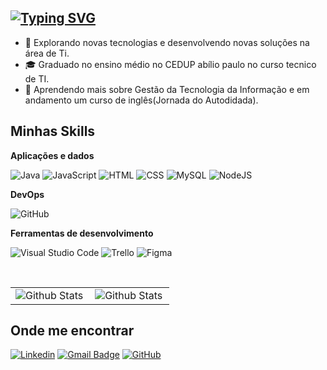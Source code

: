 

## [![Typing SVG](https://readme-typing-svg.herokuapp.com/?color=2dde98&size=35&center=true&vCenter=true&width=1000&lines=HELLO,+MY+NAME+is+Gustavo+Scarabellot+dos+Santos;I'm+18+years+old;I+am+from+Criciúma,+SC;I+am+graduate+in+IT+Technician+at+CEDUP;Be+Welcome!+:%29)](https://git.io/typing-svg)



- 🤔 Explorando novas tecnologias e desenvolvendo novas soluções na área de Ti.
- 🎓 Graduado no ensino médio no CEDUP abílio paulo no curso tecnico de TI.
- 🌱 Aprendendo mais sobre Gestão da Tecnologia da Informação e em andamento um curso de inglês(Jornada do Autodidada).
<!-- - 💼 Trabalhando como {stack em que você trabalhar} na {empresa}. -->


## Minhas Skills

**Aplicações e dados**

![Java](https://img.shields.io/badge/Java-ED8B00?style=flat&logo=java&logoColor=white)
![JavaScript](https://img.shields.io/badge/JavaScript-F7DF1E?style=flat&logo=javascript&logoColor=black)
![HTML](https://img.shields.io/badge/HTML-E34F26?style=&logo=html5&logoColor=white)
![CSS](https://img.shields.io/badge/CSS-1572B6?style=flat&logo=css3&logoColor=white)
![MySQL](https://img.shields.io/badge/-MySQL-333333?style=flat&logo=mysql)
![NodeJS](https://img.shields.io/badge/Node.js-43853D?style=flat&logo=node.js&logoColor=white)


**DevOps**

![GitHub](https://img.shields.io/badge/GitHub-100000?style=flat&logo=github&logoColor=white)


**Ferramentas de desenvolvimento**

![Visual Studio Code](https://img.shields.io/badge/Visual%20Studio%20Code-0078d7.svg?style=flat&logo=visual-studio-code&logoColor=white)
![Trello](https://img.shields.io/badge/Trello-%23026AA7.svg?style=flat&logo=Trello&logoColor=white)
![Figma](https://img.shields.io/badge/Figma-%23F24E1E.svg?style=flat&logo=Figma&logoColor=white)

<br/>

<table align="center">
  <tr>
    <td>
      <img
        align="left"
        src="https://github-readme-stats.vercel.app/api?username=GustavoScarabellotS&show_icons=true&theme=algolia"
        alt="Github Stats"
      />
    </td>
    <td>
      <img
        align="left"
        src="https://github-readme-stats.vercel.app/api/top-langs/?username=GustavoScarabellotS&theme=algolia&hide_border=false&include_all_commits=true&count_private=true&layout=compact"
        alt="Github Stats"
      />
    </td>
  </tr>
</table>

## Onde me encontrar

[![Linkedin](https://img.shields.io/badge/-GustavoScarabelotdosSantos-blue?style=flat-square&logo=Linkedin&logoColor=white&link=https://www.linkedin.com/in/gustavo-scarabellot-dos-santos-750574289/)](https://www.linkedin.com/in/gustavo-scarabellot-dos-santos-750574289/)
[![Gmail Badge](https://img.shields.io/badge/-gustavoscarabelotdev@gmail.com-006bed?style=flat-square&logo=Gmail&logoColor=white&link=mailto:gustavoscarabelotdev@gmail.com )](mailto:gustavoscarabelotdev@gmail.com )
[![GitHub](https://img.shields.io/github/followers/GustavoScarabellotS?label=follow&style=social)](https://github.com/GustavoScarabellotS)
